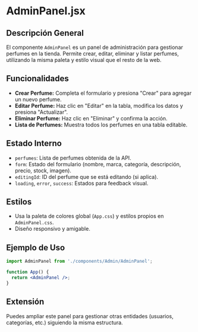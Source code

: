 # AdminPanel.jsx

## Descripción General

El componente `AdminPanel` es un panel de administración para gestionar perfumes en la tienda. Permite crear, editar, eliminar y listar perfumes, utilizando la misma paleta y estilo visual que el resto de la web.

## Funcionalidades
- **Crear Perfume:** Completa el formulario y presiona "Crear" para agregar un nuevo perfume.
- **Editar Perfume:** Haz clic en "Editar" en la tabla, modifica los datos y presiona "Actualizar".
- **Eliminar Perfume:** Haz clic en "Eliminar" y confirma la acción.
- **Lista de Perfumes:** Muestra todos los perfumes en una tabla editable.

## Estado Interno
- `perfumes`: Lista de perfumes obtenida de la API.
- `form`: Estado del formulario (nombre, marca, categoría, descripción, precio, stock, imagen).
- `editingId`: ID del perfume que se está editando (si aplica).
- `loading`, `error`, `success`: Estados para feedback visual.

## Estilos
- Usa la paleta de colores global (`App.css`) y estilos propios en `AdminPanel.css`.
- Diseño responsivo y amigable.

## Ejemplo de Uso
```jsx
import AdminPanel from './components/Admin/AdminPanel';

function App() {
  return <AdminPanel />;
}
```

## Extensión
Puedes ampliar este panel para gestionar otras entidades (usuarios, categorías, etc.) siguiendo la misma estructura. 